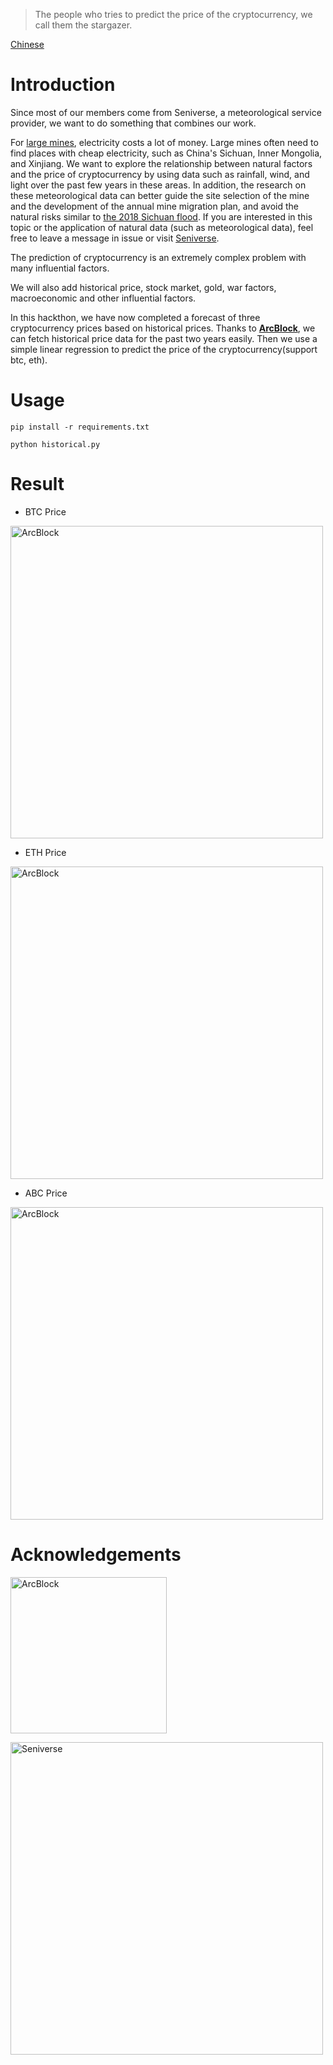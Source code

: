 > The people who tries to predict the price of the cryptocurrency, we call them the stargazer.

[Chinese](https://github.com/sharkspeed/arcblock-hackthon-stargazer/blob/master/README-zh.md)

# Introduction

Since most of our members come from Seniverse, a meteorological service provider, we want to do something that combines our work. 

For [large mines](https://www.buybitcoinworldwide.com/mining/pools/), electricity costs a lot of money. Large mines often need to find places with cheap electricity, such as China's Sichuan, Inner Mongolia, and Xinjiang. We want to explore the relationship between natural factors and the price of cryptocurrency by using data such as rainfall, wind, and light over the past few years in these areas. In addition, the research on these meteorological data can better guide the site selection of the mine and the development of the annual mine migration plan, and avoid the natural risks similar to [the 2018 Sichuan flood](https://www.ft.com/content/1f2ad808-80f2-11e8-8e67-1e1a0846c475). If you are interested in this topic or the application of natural data (such as meteorological data), feel free to leave a message in issue or visit [Seniverse](https://www.seniverse.com/).

The prediction of cryptocurrency is an extremely complex problem with many influential factors.

We will also add historical price, stock market, gold, war factors, macroeconomic and other influential factors. 

In this hackthon, we have now completed a forecast of three cryptocurrency prices based on historical prices. Thanks to [**ArcBlock**](https://www.arcblock.io/), we can fetch historical price data for the past two years easily. Then we use a simple linear regression to predict the price of the cryptocurrency(support btc, eth).


# Usage

    pip install -r requirements.txt

    python historical.py

# Result

- BTC Price

[<img src="https://github.com/sharkspeed/arcblock-hackthon-stargazer/blob/master/assets/images/btc.png?raw=true" alt="ArcBlock" width="500">](https://www.arcblock.io/)

- ETH Price

[<img src="https://github.com/sharkspeed/arcblock-hackthon-stargazer/blob/master/assets/images/eth.png?raw=true" alt="ArcBlock" width="500">](https://www.arcblock.io/)

- ABC Price

[<img src="https://github.com/sharkspeed/arcblock-hackthon-stargazer/blob/master/assets/images/abc.png?raw=true" alt="ArcBlock" width="500">](https://www.arcblock.io/)

# Acknowledgements

[<img src="https://github.com/sharkspeed/arcblock-hackthon-stargazer/blob/master/assets/images/arcblock.svg" alt="ArcBlock" width="250">](https://www.arcblock.io/)

[<img src="https://github.com/sharkspeed/arcblock-hackthon-stargazer/blob/master/assets/images/seniverse.png?raw=true" alt="Seniverse" width="500">](https://www.seniverse.com/)
